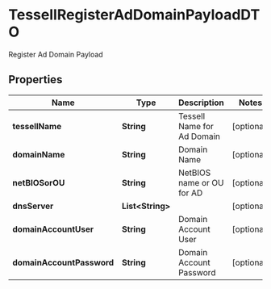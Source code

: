 

# TessellRegisterAdDomainPayloadDTO

Register Ad Domain Payload

## Properties

Name | Type | Description | Notes
------------ | ------------- | ------------- | -------------
**tessellName** | **String** | Tessell Name for Ad Domain |  [optional]
**domainName** | **String** | Domain Name |  [optional]
**netBIOSorOU** | **String** | NetBIOS name or OU for AD |  [optional]
**dnsServer** | **List&lt;String&gt;** |  |  [optional]
**domainAccountUser** | **String** | Domain Account User |  [optional]
**domainAccountPassword** | **String** | Domain Account Password |  [optional]



